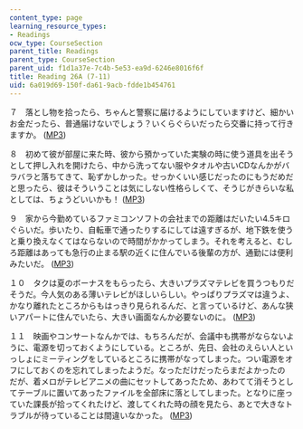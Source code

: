 ```yaml
---
content_type: page
learning_resource_types:
- Readings
ocw_type: CourseSection
parent_title: Readings
parent_type: CourseSection
parent_uid: f1d1a37e-7c4b-5e53-ea9d-6246e8016f6f
title: Reading 26A (7-11)
uid: 6a019d69-150f-da61-9acb-fdde1b454761
---
```


７　落とし物を拾ったら、ちゃんと警察に届けるようにしていますけど、細かいお金だったら、普通届けないでしょう？いくらぐらいだったら交番に持って行きますか。 ([MP3](/ans7870/21f/21f.505/f05/audio/Lesson26A-7.mp3))

８　初めて彼が部屋に来た時、彼から預かっていた実験の時に使う道具を出そうとして押し入れを開けたら、中から洗ってない服やタオルや古いCDなんかがバラバラと落ちてきて、恥ずかしかった。せっかくいい感じだったのにもうだめだと思ったら、彼はそういうことは気にしない性格らしくて、そうじがきらいな私としては、ちょうどいいかも！ ([MP3](/ans7870/21f/21f.505/f05/audio/Lesson26A-8.mp3))

９　家から今勤めているファミコンソフトの会社までの距離はだいたい4.5キロぐらいだ。歩いたり、自転車で通ったりするにしては遠すぎるが、地下鉄を使うと乗り換えなくてはならないので時間がかかってしまう。それを考えると、むしろ距離はあっても急行の止まる駅の近くに住んでいる後輩の方が、通勤には便利みたいだ。 ([MP3](/ans7870/21f/21f.505/f05/audio/Lesson26A-9.mp3))

１０　タクは夏のボーナスをもらったら、大きいプラズマテレビを買うつもりだそうだ。今人気のある薄いテレビがほしいらしい。やっぱりプラズマは違うよ、かなり離れたところからもはっきり見られるんだ、と言っているけど、あんな狭いアパートに住んでいたら、大きい画面なんか必要ないのに。 ([MP3](/ans7870/21f/21f.505/f05/audio/Lesson26A-10.mp3))

１１　映画やコンサートなんかでは、もちろんだが、会議中も携帯がならないように、電源を切っておくようにしている。ところが、先日、会社のえらい人といっしょにミーティングをしているところに携帯がなってしまった。つい電源をオフにしておくのを忘れてしまったようだ。なっただけだったらまだよかったの だが、着メロがテレビアニメの曲にセットしてあったため、あわてて消そうとしてテーブルに置いてあったファイルを全部床に落としてしまった。となりに座っていた課長が拾ってくれたけど、渡してくれた時の顔を見たら、あとで大きなトラブルが待っていることは間違いなかった。 ([MP3](/ans7870/21f/21f.505/f05/audio/Lesson26A-11.mp3))